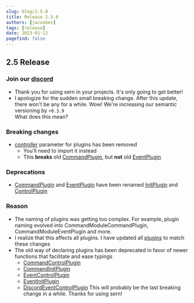 ```yaml
---
slug: blog/2.5.0
title: Release 2.5.0
authors: [jacoobes]
tags: [release]
date: 2023-01-12
pagefind: false
---
```


## 2.5 Release

### Join our [discord](https://sern.dev/discord) <br />

- Thank you for using sern in your projects. It's only going to get better!
- I apologize for the sudden small breaking change. After this update, there won't be any for a while.
  Wow! We're increasing our semantic versioning by `+0.3.9` <br />
  What does this mean?

### Breaking changes

- [controller](../docs/api/modules#controller) parameter for plugins has been removed
  - You'll need to import it instead
  - This **breaks** old [CommandPlugin](../docs/api/interfaces/CommandPlugin), but **not** old [EventPlugin](../docs/api/interfaces/EventPlugin)

### Deprecations

- [CommandPlugin](../docs/api/interfaces/CommandPlugin) and [EventPlugin](../docs/api/interfaces/EventPlugin) have been renamed [InitPlugin](../docs/api/interfaces/InitPlugin) and [ControlPlugin](../docs/api/interfaces/ControlPlugin)

### Reason

- The naming of plugins was getting too complex. For example, plugin naming evolved into CommandModuleCommandPlugin, CommandModuleEventPlugin and more.
- I realize that this affects all plugins. I have updated all [plugins](https://github.com/sern-handler/awesome-plugins/pull/68) to match these changes
- The old way of declaring plugins has been deprecated in favor of newer functions that facilitate and ease typings
  - [CommandControlPlugin](../docs/api/modules#commandcontrolplugin)
  - [CommandInitPlugin](../docs/api/modules#commandinitplugin)
  - [EventControlPlugin](../docs/api/modules#eventcontrolplugin)
  - [EventInitPlugin](../docs/api/modules#eventinitplugin)
  - [DiscordEventControlPlugin](../docs/api/modules#discordeventcontrolplugin)
    This will probably be the last breaking change in a while. Thanks for using sern!
